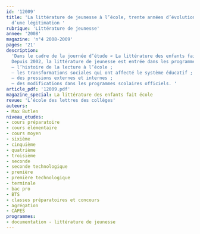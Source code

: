 ```yaml
---
id: '12009'
title: 'La littérature de jeunesse à l’école, trente années d’évolution. Histoire
  d’une légitimation '
rubrique: 'Littérature de jeunesse'
annee: '2008'
magazine: 'n°4 2008-2009'
pages: '21'
description: 
  'Dans le cadre de la journée d’étude « La littérature des enfants fait école » (15 novembre 2008) à l’initiative des éditions Casterman, l’école des loisirs, Flammarion-Père Castor et Gallimard Jeunesse, Max Butlen retrace l’évolution de la place de la littérature de jeunesse à l’école ces trente dernières années.
  Depuis 2002, la littérature de jeunesse est entrée dans les programmes officiels de l’école primaire. Pour comprendre les raisons de cette légitimation, il convient de prendre en compte certains facteurs explicatifs :
  – l’histoire de la lecture à l’école ;
  – les transformations sociales qui ont affecté le système éducatif ;
  – des pressions externes et internes ;
  – des modifications dans les programmes scolaires officiels. '
article_pdf: '12009.pdf'
magazine_special: La littérature des enfants fait école
revue: 'L’école des lettres des collèges'
auteurs:
- Max Butlen
niveau_etudes:
- cours préparatoire
- cours élémentaire
- cours moyen
- sixième
- cinquième
- quatrième
- troisième
- seconde
- seconde technologique
- première
- première technologique
- terminale
- bac pro
- BTS
- classes préparatoires et concours
- agrégation
- CAPES
programmes:
- documentation - littérature de jeunesse
---
```

